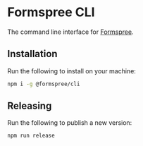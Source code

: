 # Formspree CLI

The command line interface for [Formspree](https://formspree.io).

## Installation

Run the following to install on your machine:

```bash
npm i -g @formspree/cli
```

## Releasing

Run the following to publish a new version:

```bash
npm run release
```
